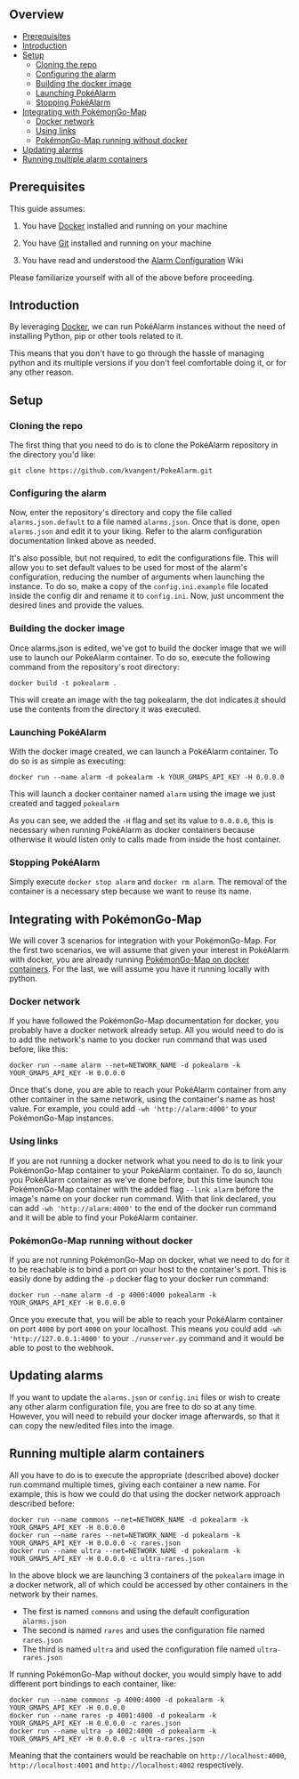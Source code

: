 ## Overview
* [Prerequisites](#prerequisites)
* [Introduction](#introduction)
* [Setup](#setup)
  * [Cloning the repo](#cloning-the-repo)
  * [Configuring the alarm](#configuring-the-alarm)
  * [Building the docker image](#building-the-docker-image)
  * [Launching PokéAlarm](#launching-pokéalarm)
  * [Stopping PokéAlarm](#stopping-pokéalarm)
* [Integrating with PokémonGo-Map](#integrating-with-pokémongo-map)
  * [Docker network](#docker-network)
  * [Using links](#using-links)
  * [PokémonGo-Map running without docker](#pokémongo-map-running-without-docker)
* [Updating alarms](#updating-alarms)
* [Running multiple alarm containers](#running-multiple-alarm-containers)

## Prerequisites

This guide assumes: 

1) You have [Docker](https://docs.docker.com/) installed and running on your machine

2) You have [Git](https://git-scm.com/downloads) installed and running on your machine

3) You have read and understood the [Alarm Configuration](https://github.com/kvangent/PokeAlarm/wiki/Alarm-Configuration) Wiki

Please familiarize yourself with all of the above before proceeding.

## Introduction

By leveraging [Docker](https://docs.docker.com/), we can run PokéAlarm instances without the need of installing Python, pip or other tools related to it. 

This means that you don't have to go through the hassle of managing python and its multiple versions if you don't feel comfortable doing it, or for any other reason. 

## Setup

### Cloning the repo

The first thing that you need to do is to clone the PokéAlarm repository in the directory you'd like:

```
git clone https://github.com/kvangent/PokeAlarm.git
```

### Configuring the alarm

Now, enter the repository's directory and copy the file called `alarms.json.default` to a file named `alarms.json`. Once that is done, open `alarms.json` and edit it to your liking. Refer to the alarm configuration documentation linked above as needed.

It's also possible, but not required, to edit the configurations file. This will allow you to set default values to be used for most of the alarm's configuration, reducing the number of arguments when launching the instance. To do so, make a copy of the `config.ini.example` file located inside the config dir and rename it to `config.ini`. Now, just uncomment the desired lines and provide the values.

### Building the docker image

Once alarms.json is edited, we've got to build the docker image that we will use to launch our PokéAlarm container. To do so, execute the following command from the repository's root directory:

```
docker build -t pokealarm .
```

This will create an image with the tag pokealarm, the dot indicates it should use the contents from the directory it was executed.

### Launching PokéAlarm

With the docker image created, we can launch a PokéAlarm container. To do so is as simple as executing:

```
docker run --name alarm -d pokealarm -k YOUR_GMAPS_API_KEY -H 0.0.0.0
```

This will launch a docker container named `alarm` using the image we just created and tagged `pokealarm`

As you can see, we added the `-H` flag and set its value to `0.0.0.0`, this is necessary when running PokéAlarm as docker containers because otherwise it would listen only to calls made from inside the host container.

### Stopping PokéAlarm

Simply execute `docker stop alarm` and `docker rm alarm`. The removal of the container is a necessary step because we want to reuse its name.

## Integrating with PokémonGo-Map

We will cover 3 scenarios for integration with your PokémonGo-Map. For the first two scenarios, we will assume that given your interest in PokéAlarm with docker, you are already running [PokémonGo-Map on docker containers](https://pgm.readthedocs.io/en/develop/advanced-install/docker.html). For the last, we will assume you have it running locally with python.

### Docker network

If you have followed the PokémonGo-Map documentation for docker, you probably have a docker network already setup. All you would need to do is to add the network's name to you docker run command that was used before, like this:

```
docker run --name alarm --net=NETWORK_NAME -d pokealarm -k YOUR_GMAPS_API_KEY -H 0.0.0.0
```

Once that's done, you are able to reach your PokéAlarm container from any other container in the same network, using the container's name as host value. For example, you could add `-wh 'http://alarm:4000'` to your PokémonGo-Map instances.

### Using links

If you are not running a docker network what you need to do is to link your PokémonGo-Map container to your PokéAlarm container. To do so, launch you PokéAlarm container as we've done before, but this time launch tou PokémonGo-Map container with the added flag `--link alarm` before the image's name on your docker run command. With that link declared, you can add `-wh 'http://alarm:4000'` to the end of the docker run command and it will be able to find your PokéAlarm container.

### PokémonGo-Map running without docker

If you are not running PokémonGo-Map on docker, what we need to do for it to be reachable is to bind a port on your host to the container's port. This is easily done by adding the `-p` docker flag to your docker run command:

```
docker run --name alarm -d -p 4000:4000 pokealarm -k YOUR_GMAPS_API_KEY -H 0.0.0.0
```

Once you execute that, you will be able to reach your PokéAlarm container on port `4000` by port `4000` on your localhost. This means you could add `-wh 'http://127.0.0.1:4000'` to your `./runserver.py` command and it would be able to post to the webhook.

## Updating alarms

If you want to update the `alarms.json` or `config.ini` files or wish to create any other alarm configuration file, you are free to do so at any time. However, you will need to rebuild your docker image afterwards, so that it can copy the new/edited files into the image.

## Running multiple alarm containers

All you have to do is to execute the appropriate (described above) docker run command multiple times, giving each container a new name. For example, this is how we could do that using the docker network approach described before: 

```
docker run --name commons --net=NETWORK_NAME -d pokealarm -k YOUR_GMAPS_API_KEY -H 0.0.0.0
docker run --name rares --net=NETWORK_NAME -d pokealarm -k YOUR_GMAPS_API_KEY -H 0.0.0.0 -c rares.json
docker run --name ultra --net=NETWORK_NAME -d pokealarm -k YOUR_GMAPS_API_KEY -H 0.0.0.0 -c ultra-rares.json
```

In the above block we are launching 3 containers of the `pokealarm` image in a docker network, all of which could be accessed by other containers in the network by their names.

* The first is named `commons` and using the default configuration `alarms.json`
* The second is named `rares` and uses the configuration file named `rares.json`
* The third is named `ultra` and used the configuration file named `ultra-rares.json`

If running PokémonGo-Map without docker, you would simply have to add different port bindings to each container, like: 

```
docker run --name commons -p 4000:4000 -d pokealarm -k YOUR_GMAPS_API_KEY -H 0.0.0.0
docker run --name rares -p 4001:4000 -d pokealarm -k YOUR_GMAPS_API_KEY -H 0.0.0.0 -c rares.json
docker run --name ultra -p 4002:4000 -d pokealarm -k YOUR_GMAPS_API_KEY -H 0.0.0.0 -c ultra-rares.json
```

Meaning that the containers would be reachable on `http://localhost:4000`, `http://localhost:4001` and `http://localhost:4002` respectively.